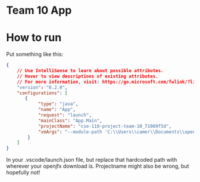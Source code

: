 # Team 10 App


# How to run
Put something like this:
```json
{
    // Use IntelliSense to learn about possible attributes.
    // Hover to view descriptions of existing attributes.
    // For more information, visit: https://go.microsoft.com/fwlink/?linkid=830387
    "version": "0.2.0",
    "configurations": [
       {
            "type": "java",
            "name": "App",
            "request": "launch",
            "mainClass": "App.Main",
            "projectName": "cse-110-project-team-10_71909f5d",
            "vmArgs": "--module-path 'C:\\Users\\camer\\Documents\\openjfx-21_windows-x64_bin-sdk\\javafx-sdk-21\\lib' --add-modules javafx.controls,javafx.fxml"
        }
    ]
}
```

In your .vscode/launch.json file, but replace that hardcoded path with wherever your openjfx download is. Projectname might also be wrong, but hopefully not!